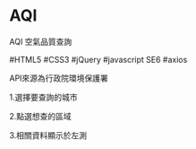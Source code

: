 # AQI
AQI 空氣品質查詢

#HTML5 
#CSS3 
#jQuery
#javascript SE6
#axios

API來源為行政院環境保護署

1.選擇要查詢的城市

2.點選想查的區域

3.相關資料顯示於左測
